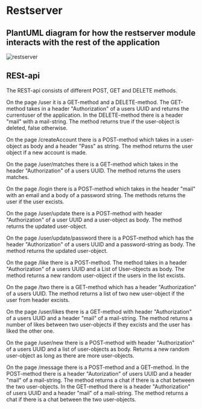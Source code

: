 # Restserver

## PlantUML diagram for how the restserver module interacts with the rest of the application

![restserver](/uploads/d032c8773b7bd7bcd3418d50935bcd80/restserver.png)


## RESt-api

The REST-api consists of different POST, GET and DELETE methods.

On the page /user it is a GET-method and a DELETE-method. The GET-method takes in a header "Authorization" of a users UUID and returns the currentuser of the application. In the DELETE-method there is a header "mail" with a mail-string. The method returns true if the user-object is deleted, false otherwise.

On the page /createAccount there is a POST-method which takes in a user-object as body and a header "Pass" as string. The method returns the user object if a new account is made.

On the page /user/matches there is a GET-method which takes in the header "Authorization" of a users UUID. The method returns the users matches.

On the page /login there is a POST-method which takes in the header "mail" with an email and a body of a password string. The methods returns the user if the user excists.

On the page /user/update there is a POST-method with header "Authorization" of a user UUID and a user-object as body. The method returns the updated user-object.

On the page /user/update/password there is a POST-method which has the header "Authorization" of a users UUID and a password-string as body. The method returns the updated user-object.

On the page /like there is a POST-method. The method takes in a header "Authorization" of a users UUID and a List of User-objects as body. The method returns a new random user-object if the users in the list excists.

On the page /two there is a GET-method which has a header "Authorization" of a users UUID. The method returns a list of two new user-object if the user from header excists.

On the page /user/likes there is a GET-method with header "Authorization" of a users UUID and a header "mail" of a mail-string. The method returns a number of likes between two user-objects if they excists and the user has liked the other one.

On the page /user/new there is a POST-method with header "Authorization" of a users UUID and a list of user-objects as body. Returns a new random user-object as long as there are more user-objects.

On the page /message there is a POST-method and a GET-method. In the POST-method there is a header "Autorization" of users UUID and a header "mail" of a mail-string. The method returns a chat if there is a chat between the two user-objects. In the GET-method there is a header "Authorization" of users UUID and a header "mail" of a mail-string. The method returns a chat if there is a chat between the two user-objects.




